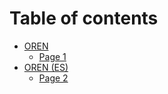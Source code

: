 # Table of contents

* [OREN](README.md)
  * [Page 1](readme/page-1.md)
* [OREN (ES)](oren-es/README.md)
  * [Page 2](oren-es/page-2.md)
